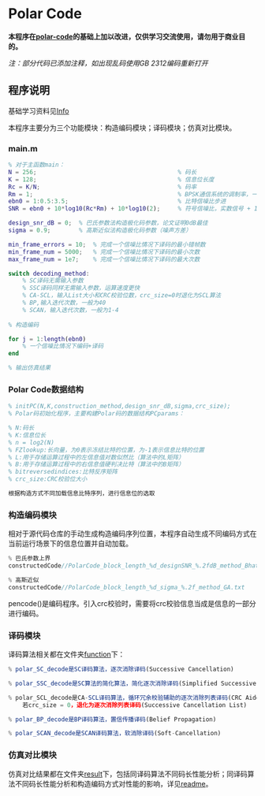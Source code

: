 # Polar Code

**本程序在[polar-code](https://github.com/luxinjin/polar-code)的基础上加以改进，仅供学习交流使用，请勿用于商业目的。**

*注：部分代码已添加注释，如出现乱码使用GB 2312编码重新打开*

## 程序说明

基础学习资料见[Info](https://github.com/AramakiYui/PolarCode/tree/master/info)

本程序主要分为三个功能模块：构造编码模块；译码模块；仿真对比模块。



### main.m

```matlab
% 对于主函数main：
N = 256;                                        % 码长
K = 128;                                        % 信息位长度
Rc = K/N;                                       % 码率
Rm = 1;                                         % BPSK通信系统的调制率，一般为1
ebn0 = 1:0.5:3.5;                               % 比特信噪比步进
SNR = ebn0 + 10*log10(Rc*Rm) + 10*log10(2);     % 符号信噪比，实数信号 + 10*log10(2)2倍过采样系数

design_snr_dB = 0;  % 巴氏参数法构造极化码参数，论文证明0dB最佳
sigma = 0.9;        % 高斯近似法构造极化码参数（噪声方差）

min_frame_errors = 10;	% 完成一个信噪比情况下译码的最小错帧数
min_frame_num = 5000;	% 完成一个信噪比情况下译码的最小次数
max_frame_num = 1e7;	% 完成一个信噪比情况下译码的最大次数

switch decoding_method:
    % SC译码无需输入参数
    % SSC译码同样无需输入参数，运算速度更快
    % CA-SCL，输入List大小和CRC校验位数，crc_size=0时退化为SCL算法
    % BP,输入迭代次数，一般为40
    % SCAN，输入迭代次数，一般为1-4
    
% 构造编码

for j = 1:length(ebn0)
	% 一个信噪比情况下编码+译码
end

% 输出仿真结果
```



### Polar Code数据结构

```matlab
% initPC(N,K,construction_method,design_snr_dB,sigma,crc_size);
% Polar码初始化程序，主要构建Polar码的数据结构PCparams：

% N:码长
% K:信息位长
% n = log2(N)
% FZlookup:长向量，为0表示冻结比特的位置，为-1表示信息比特的位置
% L:用于存储运算过程中的左信息值对数似然比（算法中的L矩阵）
% B:用于存储运算过程中的右信息值硬判决比特（算法中的B矩阵）
% bitreversedindices:比特反序矩阵
% crc_size:CRC校验位大小

根据构造方式不同加载信息比特序列，进行信息位的选取
```



### 构造编码模块

相对于源代码仓库的手动生成构造编码序列位置，本程序自动生成不同编码方式在当前运行场景下的信息位置并自动加载。

```js
% 巴氏参数上界
constructedCode//PolarCode_block_length_%d_designSNR_%.2fdB_method_Bhattacharyya.txt

% 高斯近似
constructedCode//PolarCode_block_length_%d_sigma_%.2f_method_GA.txt
```

pencode()是编码程序。引入crc校验时，需要将crc校验信息当成是信息的一部分进行编码。



### 译码模块

译码算法相关都在文件夹[function](https://github.com/AramakiYui/PolarCode/tree/master/function)下：

```js
% polar_SC_decode是SC译码算法，逐次消除译码(Successive Cancellation)

% polar_SSC_decode是SC算法的简化算法，简化逐次消除译码(Simplified Successive Cancellation)

% polar_SCL_decode是CA-SCL译码算法，循环冗余校验辅助的逐次消除列表译码(CRC Aided Successive Cancellation List)；
	若crc_size = 0，退化为逐次消除列表译码(Successive Cancellation List)

% polar_BP_decode是BP译码算法，置信传播译码(Belief Propagation)

% polar_SCAN_decode是SCAN译码算法，软消除译码(Soft-Cancellation)
```



### 仿真对比模块

仿真对比结果都在文件夹[result](https://github.com/AramakiYui/PolarCode/tree/master/result)下，包括同译码算法不同码长性能分析；同译码算法不同码长性能分析和构造编码方式对性能的影响，详见[readme](https://github.com/AramakiYui/PolarCode/blob/master/result/readme.md)。